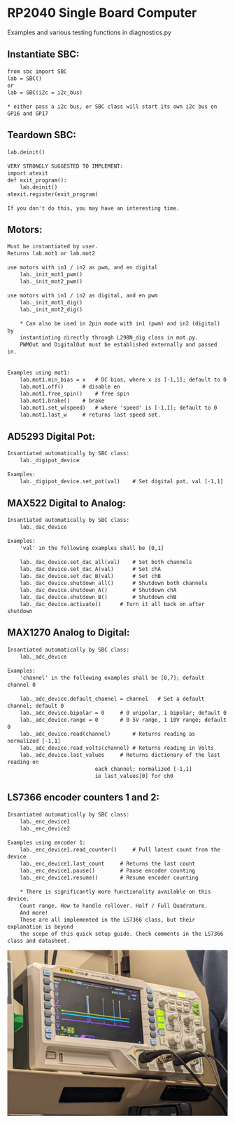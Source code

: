 # RP2040 Single Board Computer

Examples and various testing functions in diagnostics.py

## Instantiate SBC:<br/>
	from sbc import SBC
	lab = SBC()
	or
	lab = SBC(i2c = i2c_bus)

	* either pass a i2c bus, or SBC class will start its own i2c bus on GP16 and GP17

## Teardown SBC:<br/>
	lab.deinit()
	
	VERY STRONGLY SUGGESTED TO IMPLEMENT:
	import atexit
	def exit_program():
		lab.deinit()
	atexit.register(exit_program)

	If you don't do this, you may have an interesting time.

## Motors:<br/>
	Must be instantiated by user.
	Returns lab.mot1 or lab.mot2

	use motors with in1 / in2 as pwm, and en digital
		lab._init_mot1_pwm()
		lab._init_mot2_pwm()

	use motors with in1 / in2 as digital, and en pwm
		lab._init_mot1_dig()
		lab._init_mot2_dig()

		* Can also be used in 2pin mode with in1 (pwm) and in2 (digital) by
		instantiating directly through L298N_dig class in mot.py.
		PWMOut and DigitalOut must be established externally and passed in.


	Examples using mot1:
		lab.mot1.min_bias = x	# DC bias, where x is [-1,1]; default to 0
		lab.mot1.off()		# disable en
		lab.mot1.free_spin()	# free spin
		lab.mot1.brake()	# brake
		lab.mot1.set_w(speed)	# where 'speed' is [-1,1]; default to 0
		lab.mot1.last_w		# returns last speed set.

## AD5293 Digital Pot:<br/>
	Insantiated automatically by SBC class:
		lab._digipot_device
	
	Examples:
		lab._digipot_device.set_pot(val)	# Set digital pot, val [-1,1]


## MAX522 Digital to Analog:
	Insantiated automatically by SBC class:
		lab._dac_device

	Examples:
		'val' in the following examples shall be [0,1]

		lab._dac_device.set_dac_all(val)	# Set both channels
		lab._dac_device.set_dac_A(val)		# Set chA
		lab._dac_device.set_dac_B(val)		# Set chB
		lab._dac_device.shutdown_all()		# Shutdown both channels
		lab._dac_device.shutdown_A()		# Shutdown chA
		lab._dac_device.shutdown_B()		# Shutdown chB
		lab._dac_device.activate()		# Turn it all back on after shutdown

## MAX1270 Analog to Digital:
	Insantiated automatically by SBC class:
		lab._adc_device
	
	Examples:
		'channel' in the following examples shall be [0,7]; default channel 0

		lab._adc_device.default_channel = channel	# Set a default channel; default 0
		lab._adc_device.bipolar	= 0		# 0 unipolar, 1 bipolar; default 0
		lab._adc_device.range = 0		# 0 5V range, 1 10V range; default 0
		lab._adc_device.read(channel)		# Returns reading as normalized [-1,1]
		lab._adc_device.read_volts(channel)	# Returns reading in Volts
		lab._adc_device.last_values		# Returns dictionary of the last reading on
								each channel; normalized [-1,1]
								ie last_values[0] for ch0


## LS7366 encoder counters 1 and 2:
	Insantiated automatically by SBC class:
		lab._enc_device1
		lab._enc_device2

	Examples using encoder 1:
		lab._enc_device1.read_counter()		# Pull latest count from the device
		lab._enc_device1.last_count		# Returns the last count
		lab._enc_device1.pause()		# Pause encoder counting
		lab._enc_device1.resume()		# Resume encoder counting

		* There is significantly more functionality available on this device.
		Count range. How to handle rollover. Half / Full Quadrature.
		And more!
		These are all implemented in the LS7366 class, but their explanation is beyond
		the scope of this quick setup guide. Check comments in the LS7366 class and datasheet.




![picture](https://github.com/pmmccorkell-usna/rp2040-sbc/blob/main/media/oscope.jpg)

